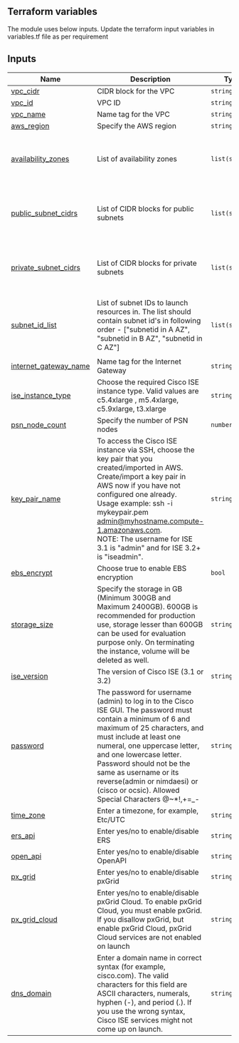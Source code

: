 <!-- BEGIN_TF_DOCS -->
## Terraform variables

The module uses below inputs. Update the terraform input variables in variables.tf file as per requirement


## Inputs

| Name | Description | Type | Default |
|------|-------------|------|---------|
| <a name="input_vpc_cidr"></a> [vpc\_cidr](#input\_vpc\_cidr) | CIDR block for the VPC | `string` | `"10.0.0.0/16"` |  
| <a name="input_vpc_id"></a> [vpc\_id](#input\_vpc\_id) | VPC ID | `string` | `"vpc-057efe0e8a68a3b55"` |  
| <a name="input_vpc_name"></a> [vpc\_name](#input\_vpc\_name) | Name tag for the VPC | `string` | `"cisco_ise"` |  
| <a name="input_aws_region"></a> [aws\_region](#input\_aws\_region) | Specify the AWS region | `string` | `"us-east-1"` |  
| <a name="input_availability_zones"></a> [availability\_zones](#input\_availability\_zones) | List of availability zones | `list(string)` | <pre>[<br>  "us-east-1a",<br>  "us-east-1b",<br>  "us-east-1c"<br>]</pre> |  
| <a name="input_public_subnet_cidrs"></a> [public\_subnet\_cidrs](#input\_public\_subnet\_cidrs) | List of CIDR blocks for public subnets | `list(string)` | <pre>[<br>  "10.0.1.0/24",<br>  "10.0.2.0/24",<br>  "10.0.3.0/24"<br>]</pre> |  
| <a name="input_private_subnet_cidrs"></a> [private\_subnet\_cidrs](#input\_private\_subnet\_cidrs) | List of CIDR blocks for private subnets | `list(string)` | <pre>[<br>  "10.0.11.0/24",<br>  "10.0.12.0/24",<br>  "10.0.13.0/24"<br>]</pre> |  
| <a name="input_subnet_id_list"></a> [subnet\_id\_list](#input\_subnet\_id\_list) | List of subnet IDs to launch resources in. The list should contain subnet id's in following order - ["subnetid in A AZ", "subnetid in B AZ", "subnetid in C AZ"] | `list(string)` | <pre>[<br>  "subnet-045716712cef0ea64",<br>  "subnet-00951b7d1a25cd789",<br>  "subnet-00c1fd9e924862a07"<br>]</pre> |  
| <a name="input_internet_gateway_name"></a> [internet\_gateway\_name](#input\_internet\_gateway\_name) | Name tag for the Internet Gateway | `string` | `"Cisco_ISE_IGW"` |  
| <a name="input_ise_instance_type"></a> [ise\_instance\_type](#input\_ise\_instance\_type) | Choose the required Cisco ISE instance type. Valid values are c5.4xlarge , m5.4xlarge, c5.9xlarge, t3.xlarge | `string` | `"t3.xlarge"` |  
| <a name="input_psn_node_count"></a> [psn\_node\_count](#input\_psn\_node\_count) | Specify the number of PSN nodes | `number` | `2` |  
| <a name="input_key_pair_name"></a> [key\_pair\_name](#input\_key\_pair\_name) | To access the Cisco ISE instance via SSH, choose the key pair that you created/imported in AWS.<br>Create/import a key pair in AWS now if you have not configured one already.<br>Usage example:  ssh -i mykeypair.pem admin@myhostname.compute-1.amazonaws.com.<br>NOTE: The username for ISE 3.1 is "admin" and for ISE 3.2+ is "iseadmin". | `string` | `"ise-test-nv"` |  
| <a name="input_ebs_encrypt"></a> [ebs\_encrypt](#input\_ebs\_encrypt) | Choose true to enable EBS encryption | `bool` | `false` |  
| <a name="input_storage_size"></a> [storage\_size](#input\_storage\_size) | Specify the storage in GB (Minimum 300GB and Maximum 2400GB). 600GB is recommended for production use, storage lesser than 600GB can be used for evaluation purpose only. On terminating the instance, volume will be deleted as well. | `string` | `"600"` |  
| <a name="input_ise_version"></a> [ise\_version](#input\_ise\_version) | The version of Cisco ISE (3.1 or 3.2) | `string` | `"3.1"` |  
| <a name="input_password"></a> [password](#input\_password) | The password for username (admin) to log in to the Cisco ISE GUI. The password must contain a minimum of 6 and maximum of 25 characters, and must include at least one numeral, one uppercase letter, and one lowercase letter. Password should not be the same as username or its reverse(admin or nimdaesi) or (cisco or ocsic). Allowed Special Characters @~*!,+=\_- | `string` | `""` |  
| <a name="input_time_zone"></a> [time\_zone](#input\_time\_zone) | Enter a timezone, for example, Etc/UTC | `string` | `"UTC"` |  
| <a name="input_ers_api"></a> [ers\_api](#input\_ers\_api) | Enter yes/no to enable/disable ERS | `string` | `"yes"` |  
| <a name="input_open_api"></a> [open\_api](#input\_open\_api) | Enter yes/no to enable/disable OpenAPI | `string` | `"yes"` |  
| <a name="input_px_grid"></a> [px\_grid](#input\_px\_grid) | Enter yes/no to enable/disable pxGrid | `string` | `"yes"` |  
| <a name="input_px_grid_cloud"></a> [px\_grid\_cloud](#input\_px\_grid\_cloud) | Enter yes/no to enable/disable pxGrid Cloud. To enable pxGrid Cloud, you must enable pxGrid. If you disallow pxGrid, but enable pxGrid Cloud, pxGrid Cloud services are not enabled on launch | `string` | `"yes"` |  
| <a name="input_dns_domain"></a> [dns\_domain](#input\_dns\_domain) | Enter a domain name in correct syntax (for example, cisco.com). The valid characters for this field are ASCII characters, numerals, hyphen (-), and period (.). If you use the wrong syntax, Cisco ISE services might not come up on launch. | `string` | `"drilldevops.in"` |
<!-- END_TF_DOCS -->